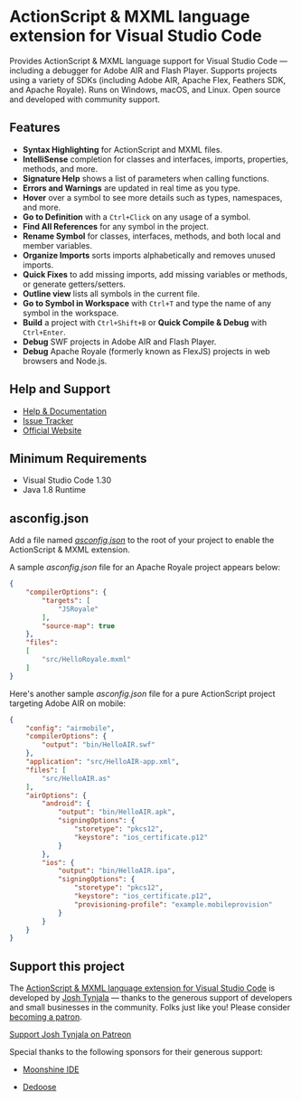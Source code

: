 # ActionScript & MXML language extension for Visual Studio Code

Provides ActionScript & MXML language support for Visual Studio Code — including a debugger for Adobe AIR and Flash Player. Supports projects using a variety of SDKs (including Adobe AIR, Apache Flex, Feathers SDK, and Apache Royale). Runs on Windows, macOS, and Linux. Open source and developed with community support.

## Features

* **Syntax Highlighting** for ActionScript and MXML files.
* **IntelliSense** completion for classes and interfaces, imports, properties, methods, and more.
* **Signature Help** shows a list of parameters when calling functions.
* **Errors and Warnings** are updated in real time as you type.
* **Hover** over a symbol to see more details such as types, namespaces, and more.
* **Go to Definition** with a `Ctrl+Click` on any usage of a symbol.
* **Find All References** for any symbol in the project.
* **Rename Symbol** for classes, interfaces, methods, and both local and member variables.
* **Organize Imports** sorts imports alphabetically and removes unused imports.
* **Quick Fixes** to add missing imports, add missing variables or methods, or generate getters/setters.
* **Outline view** lists all symbols in the current file.
* **Go to Symbol in Workspace** with `Ctrl+T` and type the name of any symbol in the workspace.
* **Build** a project with `Ctrl+Shift+B` or **Quick Compile & Debug** with `Ctrl+Enter`.
* **Debug** SWF projects in Adobe AIR and Flash Player.
* **Debug** Apache Royale (formerly known as FlexJS) projects in web browsers and Node.js.

## Help and Support

* [Help & Documentation](https://github.com/BowlerHatLLC/vscode-as3mxml/wiki)
* [Issue Tracker](https://github.com/BowlerHatLLC/vscode-as3mxml/issues)
* [Official Website](https://as3mxml.com/)

## Minimum Requirements

* Visual Studio Code 1.30
* Java 1.8 Runtime

## asconfig.json

Add a file named [*asconfig.json*](https://github.com/BowlerHatLLC/vscode-as3mxml/wiki/asconfig.json) to the root of your project to enable the ActionScript & MXML extension.

A sample *asconfig.json* file for an Apache Royale project appears below:

``` json
{
	"compilerOptions": {
		"targets": [
			"JSRoyale"
		],
		"source-map": true
	},
	"files":
	[
		"src/HelloRoyale.mxml"
	]
}
```

Here's another sample *asconfig.json* file for a pure ActionScript project targeting Adobe AIR on mobile:

``` json
{
	"config": "airmobile",
	"compilerOptions": {
		"output": "bin/HelloAIR.swf"
	},
	"application": "src/HelloAIR-app.xml",
	"files": [
		"src/HelloAIR.as"
	],
	"airOptions": {
		"android": {
			"output": "bin/HelloAIR.apk",
			"signingOptions": {
				"storetype": "pkcs12",
				"keystore": "ios_certificate.p12"
			}
		},
		"ios": {
			"output": "bin/HelloAIR.ipa",
			"signingOptions": {
				"storetype": "pkcs12",
				"keystore": "ios_certificate.p12",
				"provisioning-profile": "example.mobileprovision"
			}
		}
	}
}
```

## Support this project

The [ActionScript & MXML language extension for Visual Studio Code](https://marketplace.visualstudio.com/items?itemName=bowlerhatllc.vscode-nextgenas) is developed by [Josh Tynjala](http://patreon.com/josht) — thanks to the generous support of developers and small businesses in the community. Folks just like you! Please consider [becoming a patron](https://www.patreon.com/bePatron?c=203199).

[Support Josh Tynjala on Patreon](http://patreon.com/josht)

Special thanks to the following sponsors for their generous support:

* [Moonshine IDE](http://moonshine-ide.com/)

* [Dedoose](https://www.dedoose.com/)